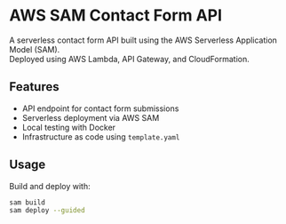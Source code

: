 # AWS SAM Contact Form API

A serverless contact form API built using the AWS Serverless Application Model (SAM).  
Deployed using AWS Lambda, API Gateway, and CloudFormation.

## Features
- API endpoint for contact form submissions
- Serverless deployment via AWS SAM
- Local testing with Docker
- Infrastructure as code using `template.yaml`

## Usage
Build and deploy with:
```bash
sam build
sam deploy --guided
